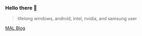 ### Hello there 👋

> lifelong windows, android, intel, nvidia, and samsung user

[MAL Blog](https://myanimelist.net/blog/Romar)
